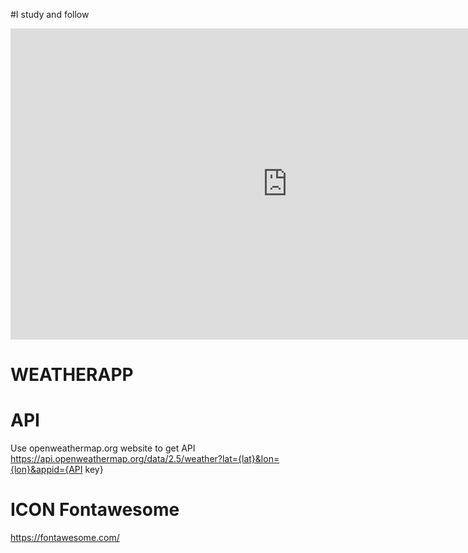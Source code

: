 #I study and follow
<iframe width="885" height="498" src="https://www.youtube.com/embed/iILFBGm_I9M" title="ASMR Programming - Weather App With Javascript - No Talking" frameborder="0" allow="accelerometer; autoplay; clipboard-write; encrypted-media; gyroscope; picture-in-picture; web-share" allowfullscreen></iframe>

# WEATHERAPP
# API
Use openweathermap.org website to get API
</br>
https://api.openweathermap.org/data/2.5/weather?lat={lat}&lon={lon}&appid={API key}
# ICON Fontawesome
https://fontawesome.com/
</br>
<script src="https://kit.fontawesome.com/ba9bc6bfc7.js" crossorigin="anonymous"></script>

#
